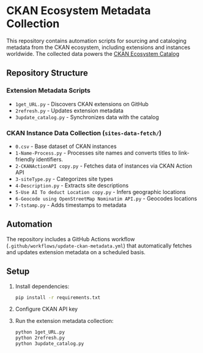 # CKAN Ecosystem Metadata Collection

This repository contains automation scripts for sourcing and cataloging metadata from the CKAN ecosystem, including extensions and instances worldwide. The collected data powers the [CKAN Ecosystem Catalog](https://catalog.civicdataecosystem.org/) 

## Repository Structure

### Extension Metadata Scripts
- `1get_URL.py` - Discovers CKAN extensions on GitHub
- `2refresh.py` - Updates extension metadata 
- `3update_catalog.py` - Synchronizes data with the catalog

### CKAN Instance Data Collection (`sites-data-fetch/`)
- `0.csv` - Base dataset of CKAN instances
- `1-Name-Process.py` - Processes site names and converts titles to link-friendly identifiers.
- `2-CKANActionAPI copy.py` - Fetches data of instances via CKAN Action API
- `3-siteType.py` - Categorizes site types
- `4-Description.py` - Extracts site descriptions
- `5-Use AI To deduct Location copy.py` - Infers geographic locations
- `6-Geocode using OpenStreetMap Nominatim API.py` - Geocodes locations
- `7-tstamp.py` - Adds timestamps to metadata

## Automation

The repository includes a GitHub Actions workflow (`.github/workflows/update-ckan-metadata.yml`) that automatically fetches and updates extension metadata on a scheduled basis.

## Setup

1. Install dependencies:
   ```bash
   pip install -r requirements.txt
   ```

2. Configure CKAN API key 

3. Run the extension metadata collection:
   ```bash
   python 1get_URL.py
   python 2refresh.py
   python 3update_catalog.py
   ```
